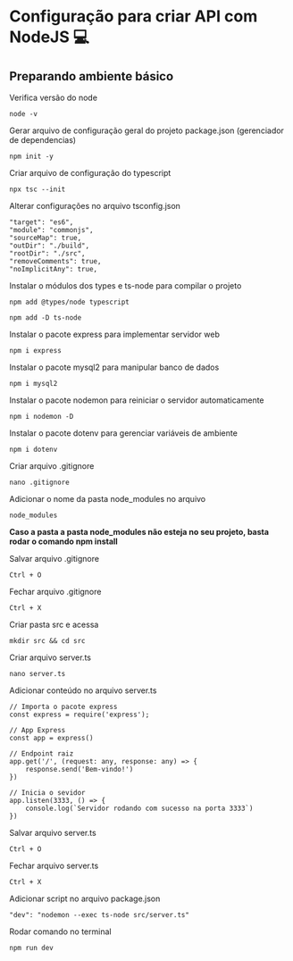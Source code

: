 # Configuração para criar API com NodeJS 💻

## Preparando ambiente básico

Verifica versão do node
```
node -v
```

Gerar arquivo de configuração geral do projeto package.json (gerenciador de dependencias)
```
npm init -y
```
Criar arquivo de configuração do typescript
```
npx tsc --init
```

Alterar configurações no arquivo tsconfig.json
```
"target": "es6",
"module": "commonjs",
"sourceMap": true,
"outDir": "./build",
"rootDir": "./src",
"removeComments": true,
"noImplicitAny": true,
```

Instalar o módulos dos types e ts-node para compilar o projeto
```
npm add @types/node typescript
```
```
npm add -D ts-node
```

Instalar o pacote express para implementar servidor web
```
npm i express
```

Instalar o pacote mysql2 para manipular banco de dados
```
npm i mysql2
```

Instalar o pacote nodemon para reiniciar o servidor automaticamente
```
npm i nodemon -D
```

Instalar o pacote dotenv para gerenciar variáveis de ambiente
```
npm i dotenv
```

Criar arquivo .gitignore
```
nano .gitignore
```

Adicionar o nome da pasta node_modules no arquivo
```
node_modules
```
**Caso a pasta a pasta node_modules não esteja no seu projeto, basta rodar o comando npm install**

Salvar arquivo .gitignore
```
Ctrl + O
```

Fechar arquivo .gitignore
```
Ctrl + X
```

Criar pasta src e acessa
```
mkdir src && cd src
```

Criar arquivo server.ts
```
nano server.ts
```

Adicionar conteúdo no arquivo server.ts
```
// Importa o pacote express
const express = require('express');

// App Express
const app = express()

// Endpoint raiz
app.get('/', (request: any, response: any) => {
    response.send('Bem-vindo!')
})

// Inicia o sevidor
app.listen(3333, () => {
    console.log(`Servidor rodando com sucesso na porta 3333`)
})
```

Salvar arquivo server.ts
```
Ctrl + O
```

Fechar arquivo server.ts
```
Ctrl + X
```

Adicionar script no arquivo package.json
```
"dev": "nodemon --exec ts-node src/server.ts"
```

Rodar comando no terminal
```
npm run dev
```
